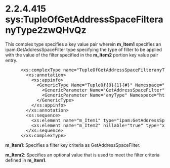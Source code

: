 <html dir="LTR" xmlns:mshelp="http://msdn.microsoft.com/mshelp" xmlns:ddue="http://ddue.schemas.microsoft.com/authoring/2003/5" xmlns:xlink="http://www.w3.org/1999/xlink" xmlns:tool="http://www.microsoft.com/tooltip">
 <body>
 <div id="header">
 <h1 class="heading">2.2.4.415 sys:TupleOfGetAddressSpaceFilteranyType2zwQHvQz</h1>
 </div>
 <div id="mainSection">
 <div id="mainBody">
 <div id="allHistory" class="saveHistory"></div>
 <div id="sectionSection0" class="section" name="collapseableSection">
 

<p>This complex type specifies a key value pair wherein <b>m_Item1</b>
specifies an ipam:GetAddressSpaceFilter type specifying the type of filter to
be applied with the value of the filter specified in the <b>m_Item2</b> portion
key value pair entry.</p>

<dl>
<dd>
<div><pre> &lt;xs:complexType name=&quot;TupleOfGetAddressSpaceFilteranyType2zwQHvQz&quot;&gt;
   &lt;xs:annotation&gt;
     &lt;xs:appinfo&gt;
       &lt;GenericType Name=&quot;TupleOf{0}{1}{#}&quot; Namespace=&quot;http://schemas.datacontract.org/2004/07/System&quot; xmlns=&quot;http://schemas.microsoft.com/2003/10/Serialization/&quot;&gt;
         &lt;GenericParameter Name=&quot;GetAddressSpaceFilter&quot; Namespace=&quot;http://Microsoft.Windows.Ipam&quot; /&gt;
         &lt;GenericParameter Name=&quot;anyType&quot; Namespace=&quot;http://www.w3.org/2001/XMLSchema&quot; /&gt;
       &lt;/GenericType&gt;
     &lt;/xs:appinfo&gt;
   &lt;/xs:annotation&gt;
   &lt;xs:sequence&gt;
     &lt;xs:element name=&quot;m_Item1&quot; type=&quot;ipam:GetAddressSpaceFilter&quot; /&gt;
     &lt;xs:element name=&quot;m_Item2&quot; nillable=&quot;true&quot; type=&quot;xsd:anyType&quot; /&gt;
   &lt;/xs:sequence&gt;
 &lt;/xs:complexType&gt; 
</pre></div>
</dd></dl>

<p><b>m_Item1</b>: Specifies a filter key criteria as
GetAddressSpaceFilter.</p>

<p><b>m_Item2</b>: Specifies an optional value that is
used to meet the filter criteria defined in <b>m_Item1</b>.</p>


 </div>
 </div>
 </div>
 </body>
</html>